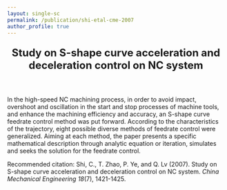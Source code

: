 ```yaml
---
layout: single-sc
permalink: /publication/shi-etal-cme-2007
author_profile: true
---
```


<header>
<p style="font-size: 24px;"><b>Study on S-shape curve acceleration and deceleration control on NC system</b></p>
</header>

In the high-speed NC machining process, in order to avoid impact, overshoot and oscillation in the start and stop processes of machine tools, and enhance the machining efficiency and accuracy, an S-shape curve feedrate control method was put forward. According to the characteristics of the trajectory, eight possible diverse methods of feedrate control were generalized. Aiming at each method, the paper presents a specific mathematical description through analytic equation or iteration, simulates and seeks the solution for the feedrate control.

<p style="font-size: 14px;">Recommended citation: Shi, C., T. Zhao, P. Ye, and Q. Lv (2007). Study on S-shape curve acceleration and deceleration control on NC system. <i>China Mechanical Engineering 18</i>(7), 1421-1425.</p>
